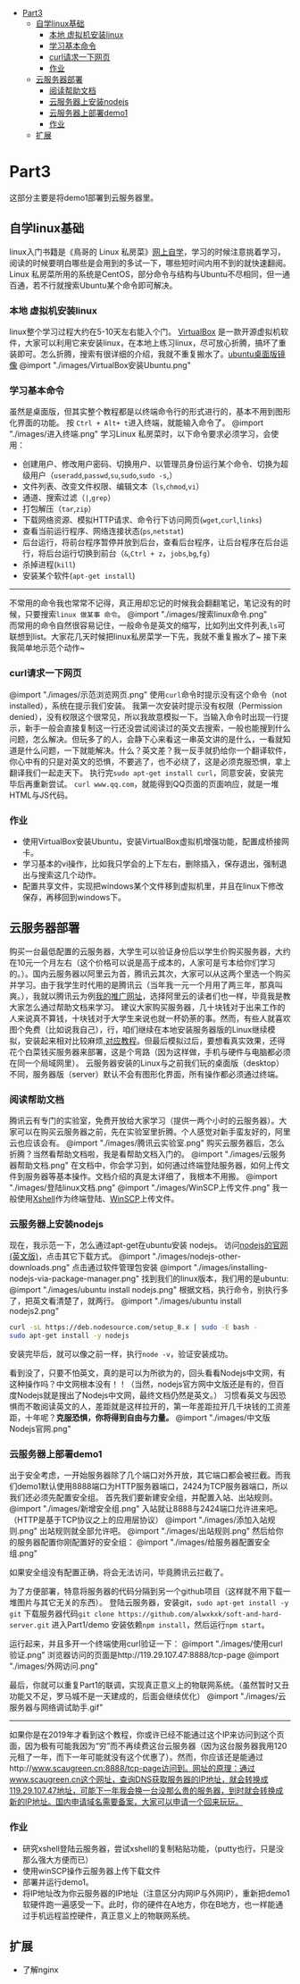 <!-- @import "[TOC]" {cmd="toc" depthFrom=1 depthTo=6 orderedList=false} -->

<!-- code_chunk_output -->

* [Part3](#part3)
	* [自学linux基础](#自学linux基础)
		* [本地 虚拟机安装linux](#本地-虚拟机安装linux)
		* [学习基本命令](#学习基本命令)
		* [curl请求一下网页](#curl请求一下网页)
		* [作业](#作业)
	* [云服务器部署](#云服务器部署)
		* [阅读帮助文档](#阅读帮助文档)
		* [云服务器上安装nodejs](#云服务器上安装nodejs)
		* [云服务器上部署demo1](#云服务器上部署demo1)
		* [作业](#作业-1)
	* [扩展](#扩展)

<!-- /code_chunk_output -->
# Part3
这部分主要是将demo1部署到云服务器里。
## 自学linux基础
linux入门书籍是《鳥哥的 Linux 私房菜》[网上自学](http://linux.vbird.org)，学习的时候注意挑着学习，阅读的时候要明白哪些是会用到的多试一下，哪些短时间内用不到的就快速翻阅。Linux 私房菜所用的系统是CentOS，部分命令与结构与Ubuntu不尽相同，但一通百通，若不行就搜索Ubuntu某个命令即可解决。
### 本地 虚拟机安装linux
linux整个学习过程大约在5-10天左右能入个门。
[VirtualBox](https://pan.baidu.com/s/1XB6Lao8fwz4f88wzGqZnUA) 是一款开源虚拟机软件，大家可以利用它来安装linux，在本地上练习linux，尽可放心折腾，搞坏了重装即可。怎么折腾，搜索有很详细的介绍，我就不重复搬水了。[ubuntu桌面版镜像](https://pan.baidu.com/s/1m8HpYPUZJJ1ceA4zWCqUNw)
@import "./images/VirtualBox安装Ubuntu.png"
### 学习基本命令
虽然是桌面版，但其实整个教程都是以终端命令行的形式进行的，基本不用到图形化界面的功能。
按 `Ctrl + Alt+ t`进入终端，就能输入命令了。
@import "./images/进入终端.png"
学习Linux 私房菜时，以下命令要求必须学习，会使用：
- 创建用户、修改用户密码、切换用户、以管理员身份运行某个命令、切换为超级用户（`useradd`,`passwd`,`su`,`sudo`,`sudo -s`,）
- 文件列表、改变文件权限、编辑文本（`ls`,`chmod`,`vi`）
- 通道、搜索过滤（`|`,`grep`）
- 打包解压（`tar`,`zip`）
- 下载网络资源、模拟HTTP请求、命令行下访问网页(`wget`,`curl`,`links`)
- 查看当前运行程序、网络连接状态(`ps`,`netstat`)
- 后台运行，将前台程序暂停并放到后台，查看后台程序，让后台程序在后台运行，将后台运行切换到前台（`&`,`Ctrl + z`，`jobs`,`bg`,`fg`）
- 杀掉进程(`kill`)
- 安装某个软件(`apt-get install`)  

---
不常用的命令我也常常不记得，真正用却忘记的时候我会翻翻笔记，笔记没有的时候，只要搜索`linux 做某事 命令`。
@import "./images/搜索linux命令.png"  
而常用的命令自然很容易记住，一般命令是英文的缩写，比如列出文件列表,`ls`可联想到list。大家花几天时候把linux私房菜学一下先，我就不重复搬水了~
接下来我简单地示范个动作~
### curl请求一下网页
@import "./images/示范浏览网页.png"
使用`curl`命令时提示没有这个命令（not installed），系统在提示我们安装。
我第一次安装时提示没有权限（Permission denied），没有权限这个很常见，所以我故意模拟一下。当输入命令时出现一行提示，新手一般会直接复制这一行还没尝试阅读过的英文去搜索，一般也能搜到什么问题，怎么解决。但玩多了的人，会静下心来看这一串英文讲的是什么，一看就知道是什么问题，一下就能解决。什么？英文差？我一反手就扔给你一个翻译软件，你心中有的只是对英文的恐惧，不要逃了，也不必绕了，这是必须克服恐惧，拿上翻译我们一起走天下。
执行完`sudo apt-get install curl`，同意安装，安装完毕后再重新尝试。
`curl www.qq.com`，就能得到QQ页面的页面响应，就是一堆HTML与JS代码。

### 作业
- 使用VirtualBox安装Ubuntu，安装VirtualBox虚拟机增强功能，配置成桥接网卡。
- 学习基本的vi操作，比如我只学会的上下左右，删除插入，保存退出，强制退出与搜索这几个动作。
- 配置共享文件，实现把windows某个文件移到虚拟机里，并且在linux下修改保存，再移回到windows下。

## 云服务器部署
购买一台最低配置的云服务器，大学生可以验证身份后以学生价购买服务器，大约在10元一个月左右（这个价格可以说是高于成本的，人家可是亏本给你们学习的。）。国内云服务器以阿里云为首，腾讯云其次，大家可以从这两个里选一个购买并学习。由于我学生时代用的是腾讯云（当年我一元一个月用了两三年，那真叫爽。），我就以腾讯云为例[我的推广网址](https://cloud.tencent.com/redirect.php?redirect=1010&cps_key=baa84ded7a9778d3aa1addcd4fbb8b24)，选择阿里云的读者们也一样，毕竟我是教大家怎么通过帮助文档来学习。
建议大家购买服务器，几十块钱对于出来工作的人来说真不算钱，十块钱对于大学生来说也就一杯奶荼的事。然而，有些人就喜欢图个免费（比如说我自己），行，咱们继续在本地安装服务器版的Linux继续模拟，安装起来相对比较麻烦,[对应教程](./本地linux-server.html)。但最后模拟过后，要想看真实效果，还得花个白菜钱买服务器来部署，这是个弯路（因为这样做，手机与硬件与电脑都必须在同一个局域网里）。
云服务器安装的Linux与之前我们玩的桌面版（desktop）不同，服务器版（server）默认不会有图形化界面，所有操作都必须通过终端。
### 阅读帮助文档
腾讯云有专门的实验室，免费开放给大家学习（提供一两个小时的云服务器）。大家可以在购买云服务器之前，先在实验室里折腾。个人感觉对新手蛮友好的，阿里云也应该会有。
@import "./images/腾讯云实验室.png"
购买云服务器后，怎么折腾？当然看帮助文档啦，我是看帮助文档入门的。
@import "./images/云服务器帮助文档.png"
在文档中，你会学习到，如何通过终端登陆服务器，如何上传文件到服务器等基本操作。文档介绍的真是太详细了，我根本不用搬。
@import "./images/登陆linux文档.png"
@import "./images/WinSCP上传文件.png"
我一般使用[Xshell](https://pan.baidu.com/s/1gJcej3AA_CK5IXIOW_W83Q)作为终端登陆、[WinSCP](https://pan.baidu.com/s/1jl03NlfsG24FE16DfIHUwg)上传文件。
### 云服务器上安装nodejs
现在，我示范一下，怎么通过apt-get在ubuntu安装 nodejs。
访问[nodejs的官网(英文版)](https://nodejs.org/en/)，点击其它下载方式。
@import "./images/nodejs-other-downloads.png"
点击通过软件管理包安装
@import "./images/installing-nodejs-via-package-manager.png"
找到我们的linux版本，我们用的是ubuntu:
@import "./images/ubuntu install nodejs.png"
根据文档，执行命令，别执行多了，把英文看清楚了，就两行。
@import "./images/ubuntu install nodejs2.png"
```bash
curl -sL https://deb.nodesource.com/setup_8.x | sudo -E bash -
sudo apt-get install -y nodejs
```

安装完毕后，就可以像之前一样，执行`node -v`，验证安装成功。

看到没了，只要不怕英文，真的是可以为所欲为的，回头看看Nodejs中文网，有这种操作吗？中文网根本没有！！（当然，nodejs官方网中文版还是有的，但百度Nodejs就是搜出了Nodejs中文网，最终文档仍然是英文。）
习惯看英文与因恐惧而不敢阅读英文的人，差距就是这样拉开的，第一年差距拉开几千块钱的工资差距，十年呢？__克服恐惧，你将得到自由与力量。__
@import "./images/中文版Nodejs官网.png"

### 云服务器上部署demo1

出于安全考虑，一开始服务器除了几个端口对外开放，其它端口都会被拦截。而我们demo1默认使用8888端口为HTTP服务器端口，2424为TCP服务器端口，所以我们还必须先配置安全组。
首先我们要新建安全组，并配置入站、出站规则。
@import "./images/新增安全组.png"
入站就让8888与2424端口允许进来吧。（HTTP是基于TCP协议之上的应用层协议）
@import "./images/添加入站规则.png"
出站规则就全部允许吧。
@import "./images/出站规则.png"
然后给你的服务器配置你刚配置好的安全组：
@import "./images/给服务器配置安全组.png"

如果安全组没有配置正确，将会无法访问，毕竟腾讯云拦截了。

为了方便部署，特意将服务器的代码分隔到另一个github项目（这样就不用下载一堆图片与其它无关的东西）。
登陆云服务器，安装git，`sudo apt-get install -y git`
下载服务器代码`git clone https://github.com/alwxkxk/soft-and-hard-server.git`
进入Part1/demo 安装依赖`npm install`，然后运行`npm start`。


运行起来，并且多开一个终端使用curl验证一下：
@import "./images/使用curl 验证.png"
浏览器访问的页面是http://119.29.107.47:8888/tcp-page
@import "./images/外网访问.png"

最后，你就可以重复Part1的联调，实现真正意义上的物联网系统。（虽然暂时又丑功能又不足，罗马城不是一天建成的，后面会继续优化）
@import "./images/云服务器与网络调试助手.gif"

---  

如果你是在2019年才看到这个教程，你或许已经不能通过这个IP来访问到这个页面，因为极有可能我因为“穷”而不再续费这台云服务器（因为这台服务器我用120元租了一年，而下一年可能就没有这个优惠了）。然而，你应该还是能通过http://www.scaugreen.cn:8888/tcp-page访问到。网址的原理：通过www.scaugreen.cn这个网址，查询DNS获取服务器的IP地址，就会转换成119.29.107.47地址，可能下一年我会换一台没那么贵的服务器，到时就会转换成新的IP地址。国内申请域名需要备案，大家可以申请一个回来玩玩。

### 作业
- 研究xshell登陆云服务器，尝试xshell的复制粘贴功能，（putty也行，只是没那么强大方便而已）
- 使用winSCP操作云服务器上传下载文件
- 部署并运行demo1。
- 将IP地址改为你云服务器的IP地址（注意区分内网IP与外网IP），重新把demo1软硬件跑一遍感受一下。此时，你的硬件在A地方，你在B地方，也一样能通过手机远程监控硬件，真正意义上的物联网系统。

## 扩展
- 了解nginx






